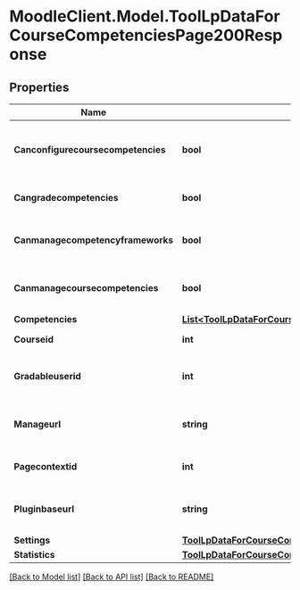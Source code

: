 # MoodleClient.Model.ToolLpDataForCourseCompetenciesPage200Response

## Properties

Name | Type | Description | Notes
------------ | ------------- | ------------- | -------------
**Canconfigurecoursecompetencies** | **bool** | User can configure course competency settings | [default to null]
**Cangradecompetencies** | **bool** | User can grade competencies. | [default to null]
**Canmanagecompetencyframeworks** | **bool** | User can manage competency frameworks | [default to null]
**Canmanagecoursecompetencies** | **bool** | User can manage linked course competencies | [default to null]
**Competencies** | [**List&lt;ToolLpDataForCourseCompetenciesPage200ResponseCompetenciesInner&gt;**](ToolLpDataForCourseCompetenciesPage200ResponseCompetenciesInner.md) |  | 
**Courseid** | **int** | The current course id | [default to null]
**Gradableuserid** | **int** | Current user id, if the user is a gradable user. | [optional] [default to null]
**Manageurl** | **string** | Url to the manage competencies page. | [default to "null"]
**Pagecontextid** | **int** | The current page context ID. | [default to null]
**Pluginbaseurl** | **string** | Url to the course competencies page. | [default to "null"]
**Settings** | [**ToolLpDataForCourseCompetenciesPage200ResponseSettings**](ToolLpDataForCourseCompetenciesPage200ResponseSettings.md) |  | 
**Statistics** | [**ToolLpDataForCourseCompetenciesPage200ResponseStatistics**](ToolLpDataForCourseCompetenciesPage200ResponseStatistics.md) |  | 

[[Back to Model list]](../README.md#documentation-for-models) [[Back to API list]](../README.md#documentation-for-api-endpoints) [[Back to README]](../README.md)


